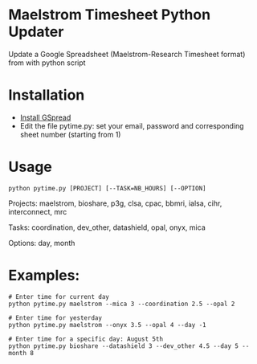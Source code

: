 Maelstrom Timesheet Python Updater
===================

Update a Google Spreadsheet (Maelstrom-Research Timesheet format) from with python script

Installation
===

- [Install GSpread](https://github.com/burnash/gspread)
- Edit the file pytime.py: set your email, password and corresponding sheet number (starting from 1)

Usage
===

	python pytime.py [PROJECT] [--TASK=NB_HOURS] [--OPTION]

Projects: maelstrom, bioshare, p3g, clsa, cpac, bbmri, ialsa, cihr, interconnect, mrc

Tasks: coordination, dev_other, datashield, opal, onyx, mica

Options: day, month

Examples:
===

	# Enter time for current day
	python pytime.py maelstrom --mica 3 --coordination 2.5 --opal 2

	# Enter time for yesterday
	python pytime.py maelstrom --onyx 3.5 --opal 4 --day -1

	# Enter time for a specific day: August 5th
	python pytime.py bioshare --datashield 3 --dev_other 4.5 --day 5 --month 8